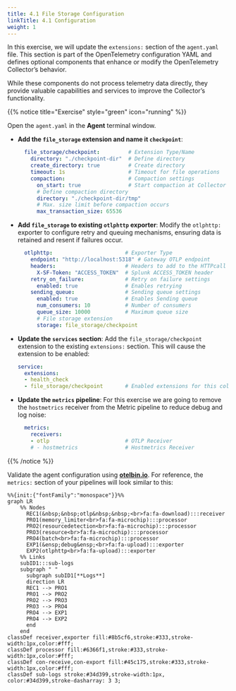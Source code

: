 ```yaml
---
title: 4.1 File Storage Configuration
linkTitle: 4.1 Configuration
weight: 1
---
```


In this exercise, we will update the `extensions:` section of the `agent.yaml` file. This section is part of the OpenTelemetry configuration YAML and defines optional components that enhance or modify the OpenTelemetry Collector’s behavior.

While these components do not process telemetry data directly, they provide valuable capabilities and services to improve the Collector’s functionality.

{{% notice title="Exercise" style="green" icon="running" %}}

Open the `agent.yaml` in the **Agent** terminal window.

- **Add the `file_storage` extension and name it `checkpoint`**:

    ```yaml
      file_storage/checkpoint:         # Extension Type/Name
        directory: "./checkpoint-dir"  # Define directory
        create_directory: true         # Create directory
        timeout: 1s                    # Timeout for file operations
        compaction:                    # Compaction settings
          on_start: true               # Start compaction at Collector startup
          # Define compaction directory
          directory: "./checkpoint-dir/tmp"
          # Max. size limit before compaction occurs
          max_transaction_size: 65536
    ```

- **Add `file_storage` to existing `otlphttp` exporter**: Modify the `otlphttp:` exporter to configure retry and queuing mechanisms, ensuring data is retained and resent if failures occur.

    ```yaml
      otlphttp:                       # Exporter Type
        endpoint: "http://localhost:5318" # Gateway OTLP endpoint
        headers:                      # Headers to add to the HTTPcall 
          X-SF-Token: "ACCESS_TOKEN"  # Splunk ACCESS_TOKEN header
        retry_on_failure:             # Retry on failure settings
          enabled: true               # Enables retrying
        sending_queue:                # Sending queue settings
          enabled: true               # Enables Sending queue
          num_consumers: 10           # Number of consumers
          queue_size: 10000           # Maximum queue size
          # File storage extension
          storage: file_storage/checkpoint
    ```

- **Update the `services` section**: Add the `file_storage/checkpoint` extension to the existing `extensions:` section. This will cause the extension to be enabled:

    ```yaml
    service:
      extensions:
      - health_check
      - file_storage/checkpoint       # Enabled extensions for this collector
    ```

- **Update the `metrics` pipeline**: For this exercise we are going to remove the `hostmetrics` receiver from the Metric pipeline to reduce debug and log noise:

    ```yaml
      metrics:
        receivers: 
        - otlp                        # OTLP Receiver
        # - hostmetrics               # Hostmetrics Receiver
    ```

{{% /notice %}}

Validate the agent configuration using **[otelbin.io](https://www.otelbin.io/)**. For reference, the `metrics:` section of your pipelines will look similar to this:

```mermaid
%%{init:{"fontFamily":"monospace"}}%%
graph LR
    %% Nodes
      REC1(&nbsp;&nbsp;otlp&nbsp;&nbsp;<br>fa:fa-download):::receiver
      PRO1(memory_limiter<br>fa:fa-microchip):::processor
      PRO2(resourcedetection<br>fa:fa-microchip):::processor
      PRO3(resource<br>fa:fa-microchip):::processor
      PRO4(batch<br>fa:fa-microchip):::processor
      EXP1(&ensp;debug&ensp;<br>fa:fa-upload):::exporter
      EXP2(otlphttp<br>fa:fa-upload):::exporter
    %% Links
    subID1:::sub-logs
    subgraph " "
      subgraph subID1[**Logs**]
      direction LR
      REC1 --> PRO1
      PRO1 --> PRO2
      PRO2 --> PRO3
      PRO3 --> PRO4
      PRO4 --> EXP1
      PRO4 --> EXP2
      end
    end
classDef receiver,exporter fill:#8b5cf6,stroke:#333,stroke-width:1px,color:#fff;
classDef processor fill:#6366f1,stroke:#333,stroke-width:1px,color:#fff;
classDef con-receive,con-export fill:#45c175,stroke:#333,stroke-width:1px,color:#fff;
classDef sub-logs stroke:#34d399,stroke-width:1px, color:#34d399,stroke-dasharray: 3 3;
```
